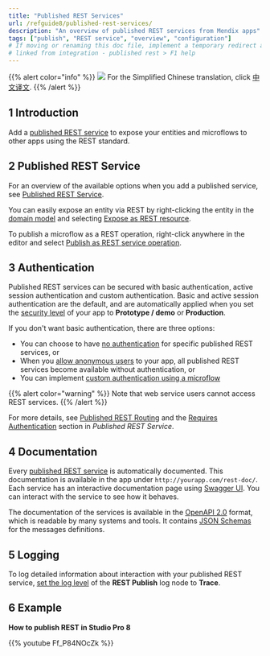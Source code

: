 ```yaml
---
title: "Published REST Services"
url: /refguide8/published-rest-services/
description: "An overview of published REST services from Mendix apps"
tags: ["publish", "REST service", "overview", "configuration"]
# If moving or renaming this doc file, implement a temporary redirect and let the respective team know they should update the URL in the product. See Mapping to Products for more details.
# linked from integration - published rest > F1 help
---
```


{{% alert color="info" %}}
<img src="/attachments/china.png" class="d-inline-block" /> For the Simplified Chinese translation, click [中文译文](https://cdn.mendix.tencent-cloud.com/documentation/refguide8/published-rest-services.pdf).
{{% /alert %}}

## 1 Introduction

Add a [published REST service](/refguide8/published-rest-service/) to expose your entities and microflows to other apps using the REST standard.

## 2 Published REST Service

For an overview of the available options when you add a published service, see [Published REST Service](/refguide8/published-rest-service/).

You can easily expose an entity via REST by right-clicking the entity in the [domain model](/refguide8/domain-model/) and selecting [Expose as REST resource](/refguide8/generate-rest-resource/).

To publish a microflow as a REST operation, right-click anywhere in the editor and select [Publish as REST service operation](/refguide8/publish-microflow-as-rest-operation/).

## <a name="authorization"></a>3 Authentication

Published REST services can be secured with basic authentication, active session authentication and custom authentication. Basic and active session authentication are the default, and are automatically applied when you set the [security level](/refguide8/project-security/) of your app to **Prototype / demo**  or **Production**.

If you don't want basic authentication, there are three options:

* You can choose to have [no authentication](/refguide8/published-rest-service/#authentication) for specific published REST services, or
* When you [allow anonymous users](/refguide8/project-security/#anonymous-users) to your app, all published REST services become available without authentication, or
* You can implement [custom authentication using a microflow](/refguide8/published-rest-service/#authentication-microflow)

{{% alert color="warning" %}}
Note that web service users cannot access REST services.
{{% /alert %}}

For more details, see [Published REST Routing](/refguide8/published-rest-routing/) and the [Requires Authentication](/refguide8/published-rest-service/#authentication) section in *Published REST Service*.

## <a name="interactive-documentation"></a>4 Documentation

Every [published REST service](/refguide8/published-rest-service/) is automatically documented. This documentation is available in the app under `http://yourapp.com/rest-doc/`. Each service has an interactive documentation page using [Swagger UI](https://swagger.io/swagger-ui/). You can interact with the service to see how it behaves.

The documentation of the services is available in the [OpenAPI 2.0](/refguide8/open-api/) format, which is readable by many systems and tools. It contains [JSON Schemas](/refguide8/published-rest-service-json-schema/) for the messages definitions.

## 5 Logging

To log detailed information about interaction with your published REST service, [set the log level](/refguide8/logging/) of the **REST Publish** log node to **Trace**.

## 6 Example

**How to publish REST in Studio Pro 8**

{{% youtube Ff_P84NOcZk %}}
